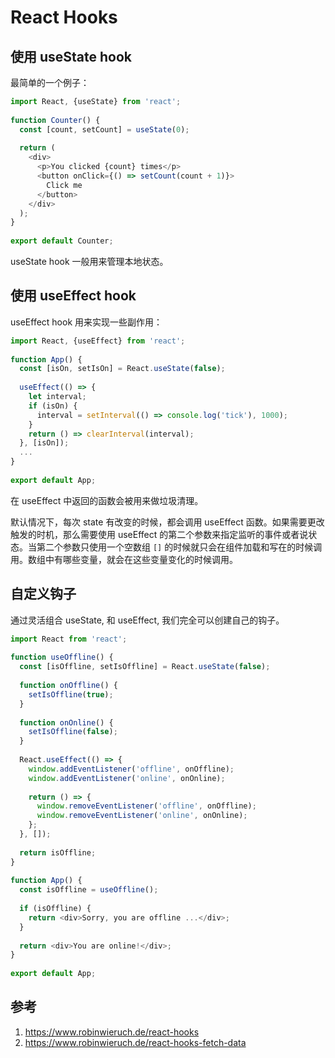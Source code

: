 # React Hooks

<!--
ID: aa9d534d-ac3f-4bc9-97da-940d1107d1ad
Status: draft
Date: 2020-09-25T15:34:05
Modified: 2020-09-25T15:34:05
wp_id: 2046
-->

## 使用 useState hook

最简单的一个例子：

```js
import React, {useState} from 'react';
 
function Counter() {
  const [count, setCount] = useState(0);
 
  return (
    <div>
      <p>You clicked {count} times</p>
      <button onClick={() => setCount(count + 1)}>
        Click me
      </button>
    </div>
  );
}
 
export default Counter;
```

useState hook 一般用来管理本地状态。

## 使用 useEffect hook

useEffect hook 用来实现一些副作用：

```js
import React, {useEffect} from 'react';
 
function App() {
  const [isOn, setIsOn] = React.useState(false);
 
  useEffect(() => {
    let interval;
    if (isOn) {
      interval = setInterval(() => console.log('tick'), 1000);
    }
    return () => clearInterval(interval);
  }, [isOn]);
  ...
}
 
export default App;
```

在 useEffect 中返回的函数会被用来做垃圾清理。

默认情况下，每次 state 有改变的时候，都会调用 useEffect 函数。如果需要更改触发的时机，那么需要使用 useEffect 的第二个参数来指定监听的事件或者说状态。当第二个参数只使用一个空数组 `[]` 的时候就只会在组件加载和写在的时候调用。数组中有哪些变量，就会在这些变量变化的时候调用。

## 自定义钩子

通过灵活组合 useState, 和 useEffect, 我们完全可以创建自己的钩子。

```js
import React from 'react';
 
function useOffline() {
  const [isOffline, setIsOffline] = React.useState(false);
 
  function onOffline() {
    setIsOffline(true);
  }
 
  function onOnline() {
    setIsOffline(false);
  }
 
  React.useEffect(() => {
    window.addEventListener('offline', onOffline);
    window.addEventListener('online', onOnline);
 
    return () => {
      window.removeEventListener('offline', onOffline);
      window.removeEventListener('online', onOnline);
    };
  }, []);
 
  return isOffline;
}
 
function App() {
  const isOffline = useOffline();
 
  if (isOffline) {
    return <div>Sorry, you are offline ...</div>;
  }
 
  return <div>You are online!</div>;
}
 
export default App;
```

## 参考

1. https://www.robinwieruch.de/react-hooks
2. https://www.robinwieruch.de/react-hooks-fetch-data